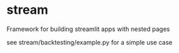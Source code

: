 # stream
Framework for building streamlit apps with nested pages

see stream/backtesting/example.py for a simple use case
